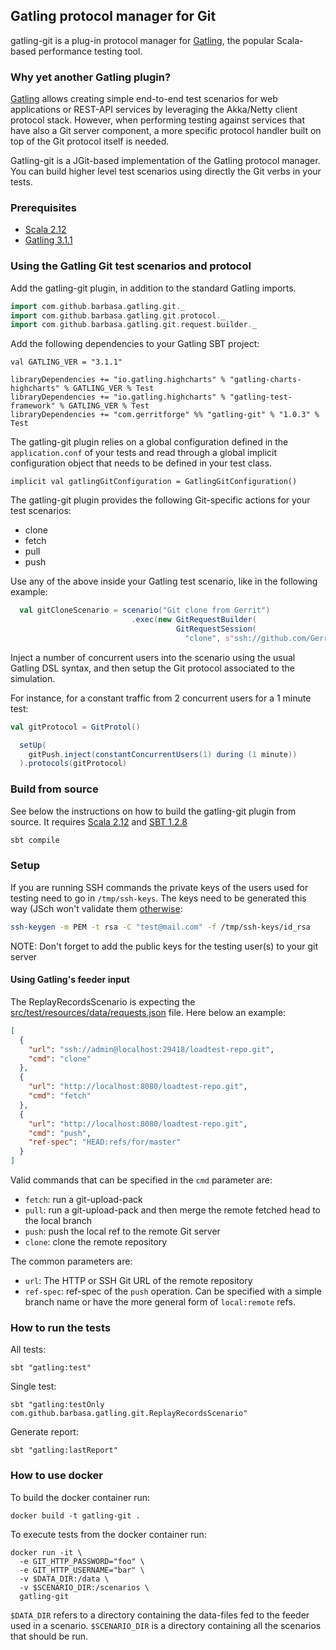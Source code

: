 ## Gatling protocol manager for Git

gatling-git is a plug-in protocol manager for [Gatling](https://gatling.io), the popular Scala-based
performance testing tool.

### Why yet another Gatling plugin?

[Gatling](https://gatling.io) allows creating simple end-to-end test scenarios for web applications
or REST-API services by leveraging the Akka/Netty client protocol stack. However, when performing
testing against services that have also a Git server component, a more specific protocol handler
built on top of the Git protocol itself is needed.

Gatling-git is a JGit-based implementation of the Gatling protocol manager. You can build higher
level test scenarios using directly the Git verbs in your tests.

### Prerequisites

* [Scala 2.12][scala]
* [Gatling 3.1.1][gatling-3.1.1]

[gatling-3.1.1]: https://mvnrepository.com/artifact/io.gatling/gatling-core/3.1.1
[scala]: https://www.scala-lang.org/download/

### Using the Gatling Git test scenarios and protocol

Add the gatling-git plugin, in addition to the standard Gatling imports.

```scala
import com.github.barbasa.gatling.git._
import com.github.barbasa.gatling.git.protocol._
import com.github.barbasa.gatling.git.request.builder._
```

Add the following dependencies to your Gatling SBT project:

```
val GATLING_VER = "3.1.1"

libraryDependencies += "io.gatling.highcharts" % "gatling-charts-highcharts" % GATLING_VER % Test
libraryDependencies += "io.gatling.highcharts" % "gatling-test-framework" % GATLING_VER % Test
libraryDependencies += "com.gerritforge" %% "gatling-git" % "1.0.3" % Test
```

The gatling-git plugin relies on a global configuration defined in the `application.conf` of
your tests and read through a global implicit configuration object that needs to be defined
in your test class.

```
implicit val gatlingGitConfiguration = GatlingGitConfiguration()
```

The gatling-git plugin provides the following Git-specific actions for your test scenarios:
* clone
* fetch
* pull
* push

Use any of the above inside your Gatling test scenario, like in the following example:

```scala
  val gitCloneScenario = scenario("Git clone from Gerrit")
                           .exec(new GitRequestBuilder(
                                     GitRequestSession(
                                       "clone", s"ssh://github.com/GerritForge/gatling-git", "master")))
```

Inject a number of concurrent users into the scenario using the usual Gatling DSL syntax,
and then setup the Git protocol associated to the simulation.

For instance, for a constant traffic from 2 concurrent users for a 1 minute test:

```scala
val gitProtocol = GitProtol()

  setUp(
    gitPush.inject(constantConcurrentUsers(1) during (1 minute))
  ).protocols(gitProtocol)
```

### Build from source

See below the instructions on how to build the gatling-git plugin from source.
It requires [Scala 2.12][scala] and [SBT 1.2.8][sbt-1.2.8]

```bash
sbt compile
```

[sbt-1.2.8]: https://www.scala-sbt.org/download.html

### Setup

If you are running SSH commands the private keys of the users used for testing need to go in `/tmp/ssh-keys`.
The keys need to be generated this way (JSch won't validate them [otherwise](https://stackoverflow.com/questions/53134212/invalid-privatekey-when-using-jsch):

```bash
ssh-keygen -m PEM -t rsa -C "test@mail.com" -f /tmp/ssh-keys/id_rsa
```

NOTE: Don't forget to add the public keys for the testing user(s) to your git server

#### Using Gatling's feeder input

The ReplayRecordsScenario is expecting the [src/test/resources/data/requests.json](/src/test/resources/data/requests.json) file.
Here below an example:

```json
[
  {
    "url": "ssh://admin@localhost:29418/loadtest-repo.git",
    "cmd": "clone"
  },
  {
    "url": "http://localhost:8080/loadtest-repo.git",
    "cmd": "fetch"
  },
  {
    "url": "http://localhost:8080/loadtest-repo.git",
    "cmd": "push",
    "ref-spec": "HEAD:refs/for/master"
  }
]
```

Valid commands that can be specified in the `cmd` parameter are:

* `fetch`: run a git-upload-pack
* `pull`: run a git-upload-pack and then merge the remote fetched head to the local branch
* `push`: push the local ref to the remote Git server
* `clone`: clone the remote repository

The common parameters are:

* `url`: The HTTP or SSH Git URL of the remote repository
* `ref-spec`: ref-spec of the `push` operation. Can be specified with a simple branch name or have
  the more general form of `local:remote` refs.

### How to run the tests

All tests:
```
sbt "gatling:test"
```

Single test:
```
sbt "gatling:testOnly com.github.barbasa.gatling.git.ReplayRecordsScenario"
```

Generate report:
```
sbt "gatling:lastReport"
```

### How to use docker

To build the docker container run:

```
docker build -t gatling-git .
```

To execute tests from the docker container run:

```
docker run -it \
  -e GIT_HTTP_PASSWORD="foo" \
  -e GIT_HTTP_USERNAME="bar" \
  -v $DATA_DIR:/data \
  -v $SCENARIO_DIR:/scenarios \
  gatling-git
```

`$DATA_DIR` refers to a directory containing the data-files fed to the feeder
used in a scenario. `$SCENARIO_DIR` is a directory containing all the scenarios
that should be run.
